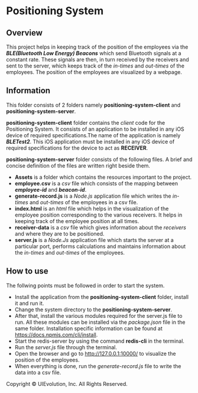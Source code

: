# Positioning System

## Overview

This project helps in keeping track of the position of the employees via the ***BLE(Bluetooth Low Energy) Beacons*** which send Bluetooth signals at a constant rate. These signals are then, in turn received by the receivers and sent to the server, which keeps track of the *in-times* and *out-times* of the employees. The position of the employees are visualized by a webpage.

## Information

This folder consists of 2 folders namely **positioning-system-client** and **positioning-system-server**.

**positioning-system-client** folder contains the *client* code for the Positioning System. It consists of an application to be installed in any iOS device of required specifications.The name of the application is namely ***BLETest2***. This iOS application must be installed in any iOS device of required specifications for the device to act as **RECEIVER**.

**positioning-system-server** folder consists of the following files. A brief and concise definition of the files are written right beside them.

* **Assets** is a folder which contains the resources important to the project.
* **employee.csv** is a *csv* file which consists of the mapping between ***employee-id*** and ***beacon-id***.
* **generate-record.js** is a *Node.js* application file which writes the *in-times* and *out-times* of the employees in a csv file.
* **index.html** is an *html* file which helps in the visualization of the employee position corresponding to the various receivers. It helps in keeping track of the employee position at all times.
* **receiver-data** is a *csv* file which gives information about the *receivers* and where they are to be positioned.
* **server.js** is a *Node.Js* application file which starts the server at a particular port,  performs calculations and maintains information about the *in-times* and *out-times* of the employees.

## How to use

The follwing points must be followed in order to start the system.

* Install the application from the **positioning-system-client** folder, install it and run it.
* Change the system directory to the **positioning-system-server**.
* After that, install the various modules required for the server.js file to run. All these modules can be installed via the *package.json* file in the same folder.
 Installation specific information can be found at https://docs.npmjs.com/cli/install.
* Start the redis-server by using the command **redis-cli** in the terminal.
* Run the *server.js* file through the terminal.
* Open the browser and go to http://127.0.0.1:10000/ to visualize the position of the employees.
* When everything is done, run the *generate-record.js* file to write the data into a csv file.




Copyright © UIEvolution, Inc. All Rights Reserved.